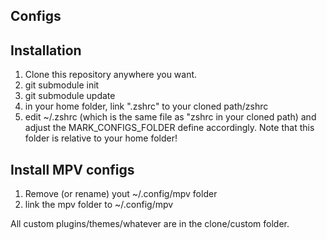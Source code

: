 ## Configs

## Installation
1. Clone this repository anywhere you want.
2. git submodule init
3. git submodule update
4. in your home folder, link ".zshrc" to your cloned path/zshrc
5. edit ~/.zshrc (which is the same file as "zshrc in your cloned path) and adjust the MARK_CONFIGS_FOLDER define accordingly. Note that this folder is relative to your home 
folder!

## Install MPV configs
1. Remove (or rename) yout ~/.config/mpv folder
2. link the mpv folder to ~/.config/mpv

All custom plugins/themes/whatever are in the clone/custom folder.
